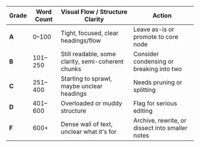 | Grade | Word Count | Visual Flow / Structure Clarity                    | Action                                          |
| ----- | ---------- | -------------------------------------------------- | ----------------------------------------------- |
| **A** | 0–100      | Tight, focused, clear headings/flow                | Leave as-is or promote to core node             |
| **B** | 101–250    | Still readable, some clarity, semi-coherent chunks | Consider condensing or breaking into two        |
| **C** | 251–400    | Starting to sprawl, maybe unclear headings         | Needs pruning or splitting                      |
| **D** | 401–600    | Overloaded or muddy structure                      | Flag for serious editing                        |
| **F** | 600+       | Dense wall of text, unclear what it's for          | Archive, rewrite, or dissect into smaller notes |

